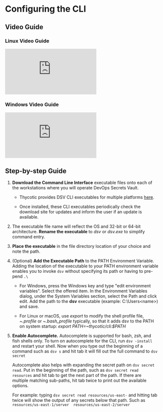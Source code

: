 [title]: # (Download the CLI)
[tags]: # (DevOps Secrets Vault,DSV,)
[priority]: # (2200)

# Configuring the CLI

## Video Guide

### Linux Video Guide

<iframe src="https://player.https://vimeo.com/490936730/4257cd4aa0" width="{video_width}" height="{video_height}" frameborder="0" title="{video_title}" webkitallowfullscreen mozallowfullscreen allowfullscreen></iframe>

### Windows Video Guide

<iframe src="https://player.https://vimeo.com/490936839/62ba250183" width="{video_width}" height="{video_height}" frameborder="0" title="{video_title}" webkitallowfullscreen mozallowfullscreen allowfullscreen></iframe>

## Step-by-step Guide

1. **Download the Command Line Interface** executable files onto each of the workstations where you will operate DevOps Secrets Vault. 
    * Thycotic provides DSV CLI executables for multiple platforms [here](https://dsv.thycotic.com/downloads).

    * Once installed, these CLI executables periodically check the download site for updates and inform the user if an update is available.

1. The executable file name will reflect the OS and 32-bit or 64-bit architecture. **Rename the executable** to *dsv* or *dsv.exe* to simplify command entry.
1. **Place the executable** in the file directory location of your choice and note the path.
1. (Optional) **Add the Executable Path** to the PATH Environment Variable. Adding the location of the executable to your PATH environment variable enables you to invoke `dsv` without specifying its path or having to pre-pend `.\`
    * For Windows, press the Windows key and type "edit environment variables". Select the offered item. In the Environment Variables dialog, under the System Variables section, select the Path and click edit. Add the path to the **dsv** executable (example: C:\Users\<name>\) and save.

    * For Linux or macOS, use *export* to modify the shell profile file, *~.profile* or *~.bash_profile* typically, so that it adds dsv to the PATH on system startup:  *export PATH=~thycotic/cli:$PATH*
1. **Enable Autocomplete.** Autocomplete is supported for bash, zsh, and fish shells only. To turn on autocomplete for the CLI, run `dsv -install` and restart your shell. Now when you type out the beginning of a command such as `dsv s` and hit tab it will fill out the full command to `dsv secret`

    Autocomplete also helps with expanding the secret path on `dsv secret read`. Put in the beginning of the path, such as `dsv secret read resources` and hit tab to get the next part of the path. If there are multiple matching sub-paths, hit tab twice to print out the available options.

    For example: typing `dsv secret read resources/us-east-` and hitting tab twice will show the output of any secrets below that path. Such as `resources/us-east-1/server  resources/us-east-2/server`